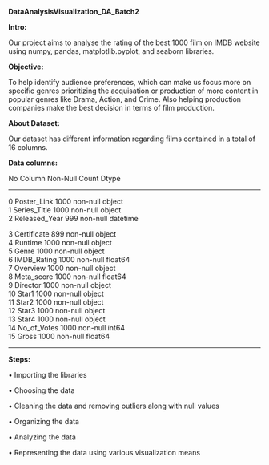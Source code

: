 **DataAnalysisVisualization_DA_Batch2**

**Intro:**

Our project aims to analyse the rating of the best 1000 film on IMDB website using numpy, pandas, matplotlib.pyplot, and seaborn libraries.

**Objective:**

To help identify audience preferences, which can make us focus more on specific genres prioritizing the acquisation or production of more content in popular genres like Drama, Action, and Crime. Also helping production companies make the best decision in terms of film production.

**About Dataset:**

Our dataset has different information regarding films contained in a total of 16 columns.

**Data columns:**

          
 No   Column         Non-Null Count  Dtype         
---  ------         --------------  -----         
 0   Poster_Link    1000 non-null   object        
 1   Series_Title   1000 non-null   object        
 2   Released_Year  999 non-null    datetime
 
 3   Certificate    899 non-null    object        
 4   Runtime        1000 non-null   object        
 5   Genre          1000 non-null   object        
 6   IMDB_Rating    1000 non-null   float64       
 7   Overview       1000 non-null   object        
 8   Meta_score     1000 non-null   float64       
 9   Director       1000 non-null   object        
 10  Star1          1000 non-null   object        
 11  Star2          1000 non-null   object        
 12  Star3          1000 non-null   object        
 13  Star4          1000 non-null   object        
 14  No_of_Votes    1000 non-null   int64         
 15  Gross          1000 non-null   float64       
     
---  ------         --------------  -----  

**Steps:**

•	Importing the libraries

•	Choosing the data

•	Cleaning the data and removing outliers along with null values

•	Organizing the data

•	Analyzing the data

•	Representing the data using various visualization means
